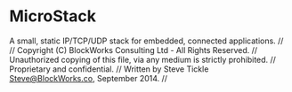 # MicroStack
A small, static IP/TCP/UDP stack for embedded, connected applications.
//
// Copyright (C) BlockWorks Consulting Ltd - All Rights Reserved.
// Unauthorized copying of this file, via any medium is strictly prohibited.
// Proprietary and confidential.
// Written by Steve Tickle <Steve@BlockWorks.co>, September 2014.
//


